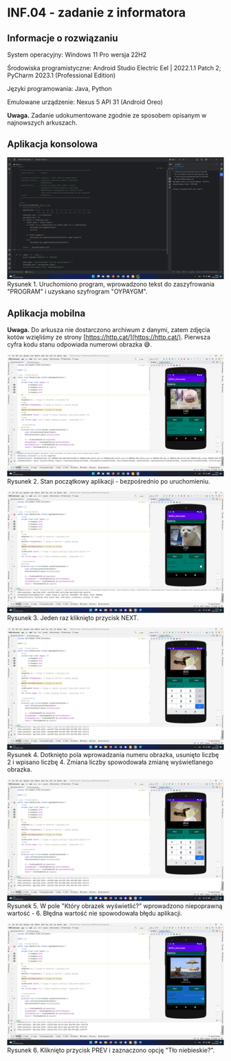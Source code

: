 # INF.04 - zadanie z informatora

## Informacje o rozwiązaniu

System operacyjny: Windows 11 Pro wersja 22H2

Środowiska programistyczne: Android Studio Electric Eel | 2022.1.1 Patch 2; PyCharm 2023.1 (Professional Edition)

Języki programowania: Java, Python

Emulowane urządzenie: Nexus 5 API 31 (Android Oreo)

**Uwaga.** Zadanie udokumentowane zgodnie ze sposobem opisanym w najnowszych arkuszach.

## Aplikacja konsolowa

![konsola.png](dokumentacja/konsola.png)
Rysunek 1. Uruchomiono program, wprowadzono tekst do zaszyfrowania "PROGRAM" i uzyskano szyfrogram "OYPAYGM".

## Aplikacja mobilna

**Uwaga.** Do arkusza nie dostarczono archiwum z danymi, zatem zdjęcia kotów wzięliśmy ze strony [https://http.cat/](https://http.cat/). Pierwsza cyfra kodu stanu odpowiada numerowi obrazka 😅.

![mobilna1.png](dokumentacja/mobilna1.png)
Rysunek 2. Stan początkowy aplikacji - bezpośrednio po uruchomieniu.

![mobilna2.png](dokumentacja/mobilna2.png)
Rysunek 3. Jeden raz kliknięto przycisk NEXT.

![mobilna3.png](dokumentacja/mobilna3.png)
Rysunek 4. Dotknięto pola wprowadzania numeru obrazka, usunięto liczbę 2 i wpisano liczbę 4. Zmiana liczby spowodowała zmianę wyświetlanego obrazka.

![mobilna4.png](dokumentacja/mobilna4.png)
Rysunek 5. W pole "Który obrazek wyświetlić?" wprowadzono niepoprawną wartość - 6. Błędna wartość nie spowodowała błędu aplikacji.

![mobilna5.png](dokumentacja/mobilna5.png)
Rysunek 6. Kliknięto przycisk PREV i zaznaczono opcję "Tło niebieskie?".
